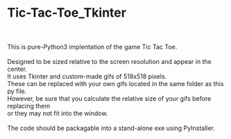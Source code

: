 # Tic-Tac-Toe_Tkinter
<br>
<br>
This is pure-Python3 implentation of the game Tic Tac Toe.
<br>
<br>
Designed to be sized relative to the screen resolution and appear in the center.
<br>
It uses Tkinter and custom-made gifs of 518x518 pixels.
<br>
These can be replaced with your own gifs located in the same folder as this py file.
<br>
However, be sure that you calculate the relative size of your gifs before replacing them
<br>
or they may not fit into the window.
<br>
<br>
The code should be packagable into a stand-alone exe using PyInstaller.
